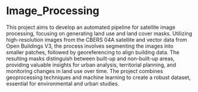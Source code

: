 # Image_Processing
This project aims to develop an automated pipeline for satellite image processing, focusing on generating land use and land cover masks. Utilizing high-resolution images from the CBERS 04A satellite and vector data from Open Buildings V3, the process involves segmenting the images into smaller patches, followed by georeferencing to align building data. The resulting masks distinguish between built-up and non-built-up areas, providing valuable insights for urban analysis, territorial planning, and monitoring changes in land use over time. The project combines geoprocessing techniques and machine learning to create a robust dataset, essential for environmental and urban studies.
